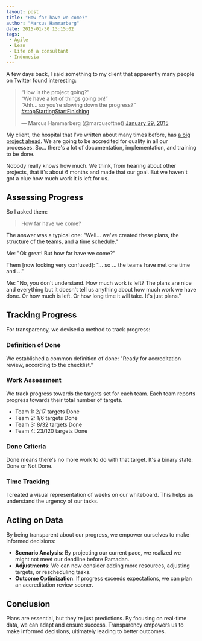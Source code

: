 ```yaml
---
layout: post
title: "How far have we come?"
author: "Marcus Hammarberg"
date: 2015-01-30 13:15:02
tags:
 - Agile
 - Lean
 - Life of a consultant
 - Indonesia
---
```


A few days back, I said something to my client that apparently many people on Twitter found interesting:

<blockquote class="twitter-tweet" data-partner="tweetdeck">
  <p>“How is the project going?”<br>
  “We have a lot of things going on!”<br>
  “Ahh… so you’re slowing down the progress?”<br>
  <a href="https://twitter.com/hashtag/stopStartingStartFinishing?src=hash">#stopStartingStartFinishing</a></p>
  &mdash; Marcus Hammarberg (@marcusoftnet) <a href="https://twitter.com/marcusoftnet/status/560637396291559425">January 29, 2015</a>
</blockquote>
<script async src="//platform.twitter.com/widgets.js" charset="utf-8"></script>

My client, the hospital that I've written about many times before, has [a big project ahead](https://www.marcusoft.net/2015/01/make-it-smaller---some-practical-experiences.html). We are going to be accredited for quality in all our processes. So... there's a lot of documentation, implementation, and training to be done.

Nobody really knows how much. We think, from hearing about other projects, that it's about 6 months and made that our goal. But we haven't got a clue how much work it is left for us.

## Assessing Progress

So I asked them:
<blockquote>How far have we come?</blockquote>

The answer was a typical one: "Well... we've created these plans, the structure of the teams, and a time schedule."

Me: "Ok great! But how far have we come?"

Them [now looking very confused]: "... so ... the teams have met one time and ..."

Me: "No, you don't understand. How much work is left? The plans are nice and everything but it doesn't tell us anything about how much work we have done. Or how much is left. Or how long time it will take. It's just plans."

## Tracking Progress

For transparency, we devised a method to track progress:

### Definition of Done

We established a common definition of done: "Ready for accreditation review, according to the checklist."

### Work Assessment

We track progress towards the targets set for each team. Each team reports progress towards their total number of targets.

- Team 1: 2/17 targets Done
- Team 2: 1/6 targets Done
- Team 3: 8/32 targets Done
- Team 4: 23/120 targets Done

### Done Criteria

Done means there's no more work to do with that target. It's a binary state: Done or Not Done.

### Time Tracking

I created a visual representation of weeks on our whiteboard. This helps us understand the urgency of our tasks.

## Acting on Data

By being transparent about our progress, we empower ourselves to make informed decisions:

- **Scenario Analysis**: By projecting our current pace, we realized we might not meet our deadline before Ramadan.
- **Adjustments**: We can now consider adding more resources, adjusting targets, or rescheduling tasks.
- **Outcome Optimization**: If progress exceeds expectations, we can plan an accreditation review sooner.

## Conclusion

Plans are essential, but they're just predictions. By focusing on real-time data, we can adapt and ensure success. Transparency empowers us to make informed decisions, ultimately leading to better outcomes.
